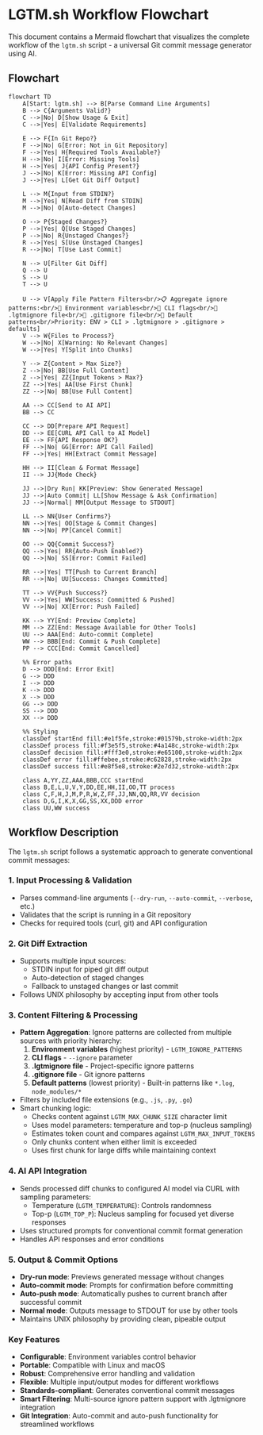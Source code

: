 # LGTM.sh Workflow Flowchart

This document contains a Mermaid flowchart that visualizes the complete workflow of the `lgtm.sh` script - a universal Git commit message generator using AI.

## Flowchart

```mermaid
flowchart TD
    A[Start: lgtm.sh] --> B[Parse Command Line Arguments]
    B --> C{Arguments Valid?}
    C -->|No| D[Show Usage & Exit]
    C -->|Yes| E[Validate Requirements]

    E --> F{In Git Repo?}
    F -->|No| G[Error: Not in Git Repository]
    F -->|Yes| H{Required Tools Available?}
    H -->|No| I[Error: Missing Tools]
    H -->|Yes| J{API Config Present?}
    J -->|No| K[Error: Missing API Config]
    J -->|Yes| L[Get Git Diff Output]

    L --> M{Input from STDIN?}
    M -->|Yes| N[Read Diff from STDIN]
    M -->|No| O[Auto-detect Changes]

    O --> P{Staged Changes?}
    P -->|Yes| Q[Use Staged Changes]
    P -->|No| R{Unstaged Changes?}
    R -->|Yes| S[Use Unstaged Changes]
    R -->|No| T[Use Last Commit]

    N --> U[Filter Git Diff]
    Q --> U
    S --> U
    T --> U

    U --> V[Apply File Pattern Filters<br/>📋 Aggregate ignore patterns:<br/>🔸 Environment variables<br/>🔸 CLI flags<br/>🔸 .lgtmignore file<br/>🔸 .gitignore file<br/>🔸 Default patterns<br/>Priority: ENV > CLI > .lgtmignore > .gitignore > defaults]
    V --> W{Files to Process?}
    W -->|No| X[Warning: No Relevant Changes]
    W -->|Yes| Y[Split into Chunks]

    Y --> Z{Content > Max Size?}
    Z -->|No| BB[Use Full Content]
    Z -->|Yes| ZZ{Input Tokens > Max?}
    ZZ -->|Yes| AA[Use First Chunk]
    ZZ -->|No| BB[Use Full Content]

    AA --> CC[Send to AI API]
    BB --> CC

    CC --> DD[Prepare API Request]
    DD --> EE[CURL API Call to AI Model]
    EE --> FF{API Response OK?}
    FF -->|No| GG[Error: API Call Failed]
    FF -->|Yes| HH[Extract Commit Message]

    HH --> II[Clean & Format Message]
    II --> JJ{Mode Check}

    JJ -->|Dry Run| KK[Preview: Show Generated Message]
    JJ -->|Auto Commit| LL[Show Message & Ask Confirmation]
    JJ -->|Normal| MM[Output Message to STDOUT]

    LL --> NN{User Confirms?}
    NN -->|Yes| OO[Stage & Commit Changes]
    NN -->|No| PP[Cancel Commit]

    OO --> QQ{Commit Success?}
    QQ -->|Yes| RR{Auto-Push Enabled?}
    QQ -->|No| SS[Error: Commit Failed]

    RR -->|Yes| TT[Push to Current Branch]
    RR -->|No| UU[Success: Changes Committed]

    TT --> VV{Push Success?}
    VV -->|Yes| WW[Success: Committed & Pushed]
    VV -->|No| XX[Error: Push Failed]

    KK --> YY[End: Preview Complete]
    MM --> ZZ[End: Message Available for Other Tools]
    UU --> AAA[End: Auto-commit Complete]
    WW --> BBB[End: Commit & Push Complete]
    PP --> CCC[End: Commit Cancelled]

    %% Error paths
    D --> DDD[End: Error Exit]
    G --> DDD
    I --> DDD
    K --> DDD
    X --> DDD
    GG --> DDD
    SS --> DDD
    XX --> DDD

    %% Styling
    classDef startEnd fill:#e1f5fe,stroke:#01579b,stroke-width:2px
    classDef process fill:#f3e5f5,stroke:#4a148c,stroke-width:2px
    classDef decision fill:#fff3e0,stroke:#e65100,stroke-width:2px
    classDef error fill:#ffebee,stroke:#c62828,stroke-width:2px
    classDef success fill:#e8f5e8,stroke:#2e7d32,stroke-width:2px

    class A,YY,ZZ,AAA,BBB,CCC startEnd
    class B,E,L,U,V,Y,DD,EE,HH,II,OO,TT process
    class C,F,H,J,M,P,R,W,Z,FF,JJ,NN,QQ,RR,VV decision
    class D,G,I,K,X,GG,SS,XX,DDD error
    class UU,WW success
```

## Workflow Description

The `lgtm.sh` script follows a systematic approach to generate conventional commit messages:

### 1. **Input Processing & Validation**

- Parses command-line arguments (`--dry-run`, `--auto-commit`, `--verbose`, etc.)
- Validates that the script is running in a Git repository
- Checks for required tools (curl, git) and API configuration

### 2. **Git Diff Extraction**

- Supports multiple input sources:
  - STDIN input for piped git diff output
  - Auto-detection of staged changes
  - Fallback to unstaged changes or last commit
- Follows UNIX philosophy by accepting input from other tools

### 3. **Content Filtering & Processing**

- **Pattern Aggregation**: Ignore patterns are collected from multiple sources with priority hierarchy:
  1. **Environment variables** (highest priority) - `LGTM_IGNORE_PATTERNS`
  2. **CLI flags** - `--ignore` parameter
  3. **.lgtmignore file** - Project-specific ignore patterns
  4. **.gitignore file** - Git ignore patterns
  5. **Default patterns** (lowest priority) - Built-in patterns like `*.log`, `node_modules/*`
- Filters by included file extensions (e.g., `.js`, `.py`, `.go`)
- Smart chunking logic:
  - Checks content against `LGTM_MAX_CHUNK_SIZE` character limit
  - Uses model parameters: temperature and top-p (nucleus sampling)
  - Estimates token count and compares against `LGTM_MAX_INPUT_TOKENS`
  - Only chunks content when either limit is exceeded
  - Uses first chunk for large diffs while maintaining context

### 4. **AI API Integration**

- Sends processed diff chunks to configured AI model via CURL with sampling parameters:
  - Temperature (`LGTM_TEMPERATURE`): Controls randomness
  - Top-p (`LGTM_TOP_P`): Nucleus sampling for focused yet diverse responses
- Uses structured prompts for conventional commit format generation
- Handles API responses and error conditions

### 5. **Output & Commit Options**

- **Dry-run mode**: Previews generated message without changes
- **Auto-commit mode**: Prompts for confirmation before committing
- **Auto-push mode**: Automatically pushes to current branch after successful commit
- **Normal mode**: Outputs message to STDOUT for use by other tools
- Maintains UNIX philosophy by providing clean, pipeable output

### Key Features

- **Configurable**: Environment variables control behavior
- **Portable**: Compatible with Linux and macOS
- **Robust**: Comprehensive error handling and validation
- **Flexible**: Multiple input/output modes for different workflows
- **Standards-compliant**: Generates conventional commit messages
- **Smart Filtering**: Multi-source ignore pattern support with .lgtmignore integration
- **Git Integration**: Auto-commit and auto-push functionality for streamlined workflows
